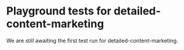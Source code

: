 # Playground tests for detailed-content-marketing
We are still awaiting the first test run for detailed-content-marketing.

